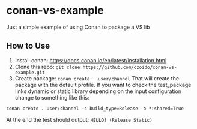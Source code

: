 # conan-vs-example
Just a simple example of using Conan to package a VS lib

## How to Use

1. Install conan: https://docs.conan.io/en/latest/installation.html
2. Clone this repo: `git clone https://github.com/czoido/conan-vs-example.git`
3. Create package: `conan create . user/channel`
That will create the package with the default profile.
If you want to check the test_package links dynamic or static library depending on the input configuration change to something like this:

`conan create . user/channel -s build_type=Release -o *:shared=True`

At the end the test should output: `HELLO! (Release Static)`
